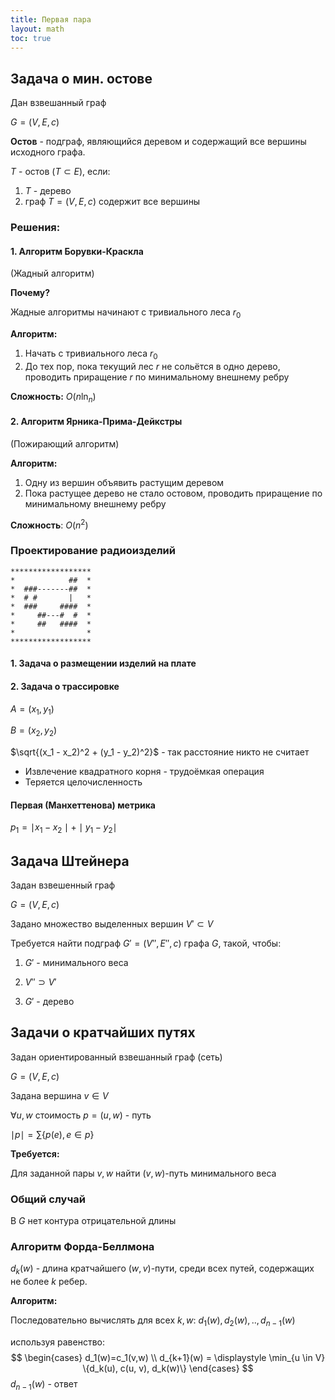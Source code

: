 ```yaml
---
title: Первая пара
layout: math
toc: true
---
```


## Задача о мин. остове

Дан взвешанный граф

$G = (V, E, c)$

**Остов** - подграф, являющийся деревом и содержащий все вершины исходного графа.

$T$ - остов ($T \subset E$), если:

1. $T$ - дерево
2. граф $T = (V, E, c)$ содержит все вершины

### Решения:

#### 1. Алгоритм Борувки-Краскла

(Жадный алгоритм)

**Почему?**

Жадные алгоритмы начинают с тривиального леса $r_0$

**Алгоритм:**

1. Начать с тривиального леса $r_0$
2. До тех пор, пока текущий лес $r$ не сольётся в одно дерево, проводить приращение $r$ по минимальному внешнему ребру

**Сложность:**  $O(n\ln_{n})$

#### 2. Алгоритм Ярника-Прима-Дейкстры

(Пожирающий алгоритм)

**Алгоритм:**

1. Одну из вершин объявить растущим деревом
2. Пока растущее дерево не стало остовом, проводить приращение по минимальному внешнему ребру

**Сложность**: $O(n^{2})$

### Проектирование радиоизделий

```
******************
*            ##  *
*  ###-------##  *
*  # #       |   *
*  ###     ####  *
*     ##---#  #  *
*     ##   ####  *
*                *
******************
```

#### 1. Задача о размещении изделий на плате

#### 2. Задача о трассировке

$A = (x_1, y_1)$

$B = (x_2, y_2)$

$\sqrt{(x_1 - x_2)^2 + (y_1 - y_2)^2}$ - так расстояние никто не считает

* Извлечение квадратного корня - трудоёмкая операция
* Теряется целочисленность

#### Первая (Манхеттенова) метрика

$p_1 = \mid x_1 - x_2\mid + \mid y_1 - y_2\mid$

## Задача Штейнера

Задан взвешенный граф

$G = (V, E, c)$

Задано множество выделенных вершин $V' \subset V​$

Требуется найти подграф $G' = (V'', E'', c)$ графа $G$, такой, чтобы:

1. $G'$ - минимального веса
2. $V'' \supset V'$

3. $G'​$ - дерево

## Задачи о кратчайших путях

Задан ориентированный взвешанный граф (сеть)

$G = (V, E, c)$

Задана вершина $v \in V$

$\forall u, w$ стоимость $p = (u, w)$ - путь

$\mid p\mid = \sum \{p(e), e \in p\}$

**Требуется:**

Для заданной пары $v,w​$ найти $(v, w)​$-путь минимального веса

### Общий случай

В $G$ нет контура отрицательной длины

### Алгоритм Форда-Беллмона

$d_k(w)$ - длина кратчайшего $(w, v)$-пути, среди всех путей, содержащих не более $k$ ребер.

**Алгоритм:**

Последовательно вычислять для всех $k, w$: $d_1(w), d_2(w), .., d_{n-1}(w)$

используя равенство:
$$
\begin{cases}
d_1(w)=c_1(v,w) \\ 
d_{k+1}(w) = \displaystyle \min_{u \in V} \{d_k(u), c(u, v), d_k(w)\} 
\end{cases}
$$
$d_{n-1}(w)$ - ответ